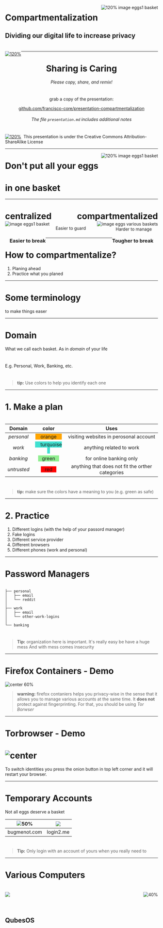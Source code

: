 <!-- $size: 16:9 -->
<!-- page_number: false -->
<span style="float:right;"> ![120% image eggs1 basket](images/one-egg-in-each-basket.png)</span>

#
#
#
#

# Compartmentalization
## Dividing our digital life to increase privacy


#
#
#
#
#

<span style="float:left;">[![120%](images/cc-by-sa.svg)](http://creativecommons.org/licenses/by-sa/4.0/)</span>
<!-- Creative Commons Attribution-ShareAlike -->

---
#
#
#
#
#

# <center>Sharing is Caring </center>
*<center>Please copy, share, and remix!</center>*
#
#
<center> grab a copy of the presentation: 
  
[github.com/francisco-core/presentation-compartmentalization](https://github.com/francisco-core/presentation-compartmentalization)
###### The file `presentation.md` includes additional notes
</center>



#
#
<span style="float:left;">[![120%](images/cc-by-sa.svg)](http://creativecommons.org/licenses/by-sa/4.0/)</span>
<!-- Creative Commons Attribution-ShareAlike -->&nbsp;  This presentation is under the Creative Commons Attribution-ShareAlike License

----
<!-- page_number: true -->
<!-- Motivation -->
<span style="float:right;"> ![120% image eggs1 basket](images/all-eggs-in-one-basket.png)</span>
#
#
#
#
# Don't put all your eggs 
# in one basket


---


# <span style="float:left;"> centralized </span><span style="float:right;">  compartmentalized</span>
<br>

<span style="float:left;">![image eggs1 basket](images/all-eggs-in-one-basket.png)</span><span style="float:right;">![image eggs various baskets](images/one-egg-in-each-basket.png) </span>
<br>
<span style="float:left;margin-left:4%">Easier to guard </span><span style="float:right;margin-right:4%">  Harder to manage</span>
<br>

### <span style="float:left;margin-left:3%">Easier to break </span><span style="float:right;margin-right:3%"> Tougher to break</span>

---

# How to compartmentalize?

1. Planing ahead
2. Practice what you planed


---
# Some terminology
to make things easer

---

# Domain

What we call each basket. As in *domain* of your life
#
<!--- this is what we'll call each compartment--->
E.g. Personal, Work, Banking, etc.
#

> **tip:** Use colors to help you identify each one

---


# 1.  Make a plan
#
|  Domain  | color       | Uses |
|:--------:|:-----------:|:----:|
| *personal* |<span style="background-color:orange"> &nbsp; &nbsp; orange &nbsp; &nbsp;  </span>|  visiting websites in perosonal account   |   
| *work* | <span style="background-color:turquoise">&nbsp; &nbsp; turquoise &nbsp;&nbsp;  </span>| anything related to work|
| *banking* | <span style="background-color:lightgreen">&nbsp;&nbsp;  green &nbsp;&nbsp;  </span> | for online banking only
| *untrusted* | <span style="background-color:red">&nbsp;&nbsp;  red &nbsp;&nbsp;  </span> | anything that does not fit the orther categories


#
> **tip:** make sure the colors have a meaning to you (e.g. green as safe)

---

# 2. Practice

1. Different logins (with the help of your passord manager)
2. Fake logins
3. Different service provider
4. Different browsers
5. Different phones (work and personal)

---

# Password Managers

```

├── personal
│   ├── email
│   └── reddit
│ 
├── work
│   ├── email
│   └── other-work-logins
│ 
└── banking

```
#
> **Tip:** organization here is important. It's really easy be have a huge mess
> And with mess comes insecurity

---

# Firefox Containers    -   Demo
<!-- SUGGESTION TO PRESENTER -->
<!-- At this point, you stop the slides presentation and show a demo on how people can have
various account on the same browser logged in at the same time. You could also show people how
they can use the extention for more usefull stuff like hiding all tabs from one identity and
picking the up later, opening in a container by default, etc ---->
![center 60%](images/firefox-containers-transparent.png)

> **warning:** firefox contaniers helps you privacy-wise in the sense that it allows you to manage various accounts at the same time. It **does not** protect against fingerprinting.
> For that, you should be using *Tor Borwser*

---

# Torbrowser - Demo

<!-- SUGGESTION TO PRESENTER -->
<!-- Here the tor browser can be shown. Teach people a few bullet points on why it can help with
protecting their privacy (out of the scope of this presentation, but important for those
unfamiliar. The demo how people can use a "new identity" - which clears the cookies rebuilds 
used circuits-->


# ![center](images/tor-browser.png)
To switch identities you press the onion button in top left corner and it will restart your browser.

---

# Temporary Accounts
Not all eggs deserve a basket

<!-- SUGGESTION TO PRESENTER -->
<!-- Here you can demo how one can login to a website without having to create an account.
Mention to people that this way it is much faster, works most of the times and they don't need
to give up personal information -->

|![50%](images/bugmenot.jpeg) | ![](images/login2.me.jpeg)|
|:---------------------------:|:-:|
| bugmenot.com |login2.me|
#
> **Tip:** Only login with an account of yours when you really need to

---

# Various Computers
#

<span style="float:left;">![](images/qubes-logo-home.svg) </span><span style="float:right;"> ![40%](images/qubes-screenshot.png)</span>
<br>
<br>
<br>
## QubesOS
#

<!-- SUGGESTION TO PRESENTER -->
<!-- If you are familiar with Qubes, please show the basics of how it works in practice.
I would suggest taking a look at Micah Lee's presentation: "Qubes OS: The Operating System That Can Protect You Even If You Get Hacked" (https://www.qubes-os.org/video-tours/#micah-lee-presents-qubes-os-the-operating-system-that-can-protec) and doing a 5 minute demo. -->
